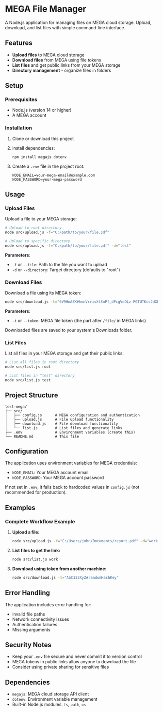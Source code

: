 # MEGA File Manager

A Node.js application for managing files on MEGA cloud storage. Upload, download, and list files with simple command-line interface.

## Features

- **Upload files** to MEGA cloud storage
- **Download files** from MEGA using file tokens
- **List files** and get public links from your MEGA storage
- **Directory management** - organize files in folders

## Setup

### Prerequisites

- Node.js (version 14 or higher)
- A MEGA account

### Installation

1. Clone or download this project
2. Install dependencies:
   ```bash
   npm install megajs dotenv
   ```

3. Create a `.env` file in the project root:
   ```env
   NODE_EMAIL=your-mega-email@example.com
   NODE_PASSWORD=your-mega-password
   ```

## Usage

### Upload Files

Upload a file to your MEGA storage:

```bash
# Upload to root directory
node src/upload.js -f="C:/path/to/your/file.pdf"

# Upload to specific directory
node src/upload.js -f="C:/path/to/your/file.pdf" -d="test"
```

**Parameters:**
- `-f` or `--file`: Path to the file you want to upload
- `-d` or `--directory`: Target directory (defaults to "root")

### Download Files

Download a file using its MEGA token:

```bash
node src/download.js -t="6V9HnAZK#hnnVrrivXt8nPf_dPcgVdOLz-PGTUTKcc2dXEsxYLPk"
```

**Parameters:**
- `-t` or `--token`: MEGA file token (the part after `/file/` in MEGA links)

Downloaded files are saved to your system's Downloads folder.

### List Files

List all files in your MEGA storage and get their public links:

```bash
# List all files in root directory
node src/list.js root

# List files in "test" directory
node src/list.js test
```

## Project Structure

```
test-mega/
├── src/
│   ├── config.js      # MEGA configuration and authentication
│   ├── upload.js      # File upload functionality
│   ├── download.js    # File download functionality
│   └── list.js        # List files and generate links
├── .env               # Environment variables (create this)
└── README.md          # This file
```

## Configuration

The application uses environment variables for MEGA credentials:

- `NODE_EMAIL`: Your MEGA account email
- `NODE_PASSWORD`: Your MEGA account password

If not set in `.env`, it falls back to hardcoded values in `config.js` (not recommended for production).

## Examples

### Complete Workflow Example

1. **Upload a file:**
   ```bash
   node src/upload.js -f="C:/Users/john/Documents/report.pdf" -d="work"
   ```

2. **List files to get the link:**
   ```bash
   node src/list.js work
   ```

3. **Download using token from another machine:**
   ```bash
   node src/download.js -t="AbC123XyZ#randomHashKey"
   ```

## Error Handling

The application includes error handling for:
- Invalid file paths
- Network connectivity issues
- Authentication failures
- Missing arguments

## Security Notes

- Keep your `.env` file secure and never commit it to version control
- MEGA tokens in public links allow anyone to download the file
- Consider using private sharing for sensitive files

## Dependencies

- `megajs`: MEGA cloud storage API client
- `dotenv`: Environment variable management
- Built-in Node.js modules: `fs`, `path`, `os`